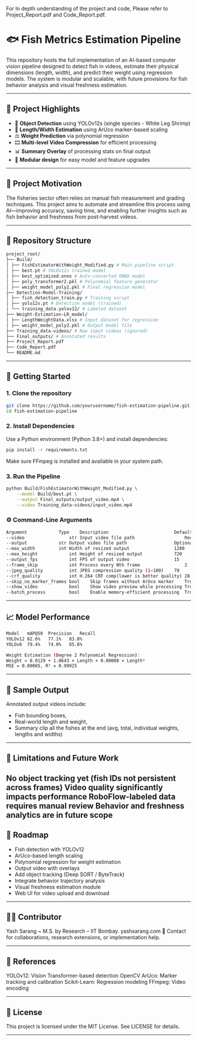 For In depth understanding of the project and code,
Please refer to Project_Report.pdf and Code_Report.pdf.

# 🐟 Fish Metrics Estimation Pipeline

This repository hosts the full implementation of an AI-based computer vision pipeline designed to detect fish in videos, estimate their physical dimensions (length, width), and predict their weight using regression models. The system is modular and scalable, with future provisions for fish behavior analysis and visual freshness estimation.

---

## 📌 Project Highlights

- 🎯 **Object Detection** using YOLOv12s (single species - White Leg Shrimp)
- 📏 **Length/Width Estimation** using ArUco marker-based scaling
- ⚖️ **Weight Prediction** via polynomial regression
- 🎞️ **Multi-level Video Compression** for efficient processing
- 📊 **Summary Overlay** of processing stats on final output
- 🧱 **Modular design** for easy model and feature upgrades

---

## 🧠 Project Motivation

The fisheries sector often relies on manual fish measurement and grading techniques. This project aims to automate and streamline this process using AI—improving accuracy, saving time, and enabling further insights such as fish behavior and freshness from post-harvest videos.

---

## 📁 Repository Structure
```bash
project_root/
├── Build/
│ ├── FishEstimatorWithWeight_Modified.py # Main pipeline script
│ ├── best.pt # YOLOv12s trained model
│ ├── best_optimized.onnx # Auto-converted ONNX model
│ ├── poly_transformer2.pkl # Polynomial feature generator
│ ├── weight_model_poly2.pkl # Final regression model
├── Detection-Model-Training/
│ ├── fish_detection_train.py # Training script
│ ├── yolo12s.pt # Detection model (trained)
│ └── training_data.yolov12/ # Labeled dataset
├── Weight-Estimation-LR_model/
│ ├── LengthWeightData.xlsx # Input dataset for regression
│ ├── weight_model_poly2.pkl # Output model file
├── Training_data-videos/ # Raw input videos (ignored)
├── Final_outputs/ # Annotated results
├── Project_Report.pdf
├── Code_Report.pdf
└── README.md
```

---

## 🚀 Getting Started

### 1. Clone the repository

```bash
git clone https://github.com/yourusername/fish-estimation-pipeline.git
cd fish-estimation-pipeline
```
### 2. Install Dependencies
Use a Python environment (Python 3.8+) and install dependencies:
```bash
pip install -r requirements.txt
```
Make sure FFmpeg is installed and available in your system path.

### 3. Run the Pipeline
```bash
python Build/FishEstimatorWithWeight_Modified.py \
    --model Build/best.pt \
    --output Final_outputs/output_video.mp4 \
    --video Training_data-videos/input_video.mp4
```

### ⚙️ Command-Line Arguments
```bash
Argument	        Type	Description	                        Default
--video	                str	Input video file path	                Required
--output	        str	Output video file path	                Optional
--max_width	        int	Width of resized output	                1280
--max_height	        int	Height of resized output	        720
--output_fps	        int	FPS of output video	                15
--frame_skip	        int	Process every Nth frame	                2
--jpeg_quality	        int	JPEG compression quality (1–100)	70
--crf_quality	        int	H.264 CRF comp(lower is better quality)	28
--skip_no_marker_frames	bool	Skip frames without ArUco marker	True
--show_video	        bool	Show video preview while processing	True
--batch_process	        bool	Enable memory-efficient processing	True
```
---
## 📈 Model Performance
```bash
Model	mAP@50	Precision	Recall
YOLOv12	82.6%	77.1%	83.8%
YOLOv8	79.4%	74.0%	85.6%

Weight Estimation (Degree 2 Polynomial Regression):
Weight ≈ 0.0129 + 1.0643 × Length + 0.00008 × Length²
MSE = 0.00085, R² = 0.99925
```
---
## 🧪 Sample Output
Annotated output videos include:
* Fish bounding boxes,
* Real-world length and weight,
* Summary clip all the fishes at the end (avg, total, individual weights, lengths and widths)
---
## 🚧 Limitations and Future Work
No object tracking yet (fish IDs not persistent across frames)
Video quality significantly impacts performance
RoboFlow-labeled data requires manual review
Behavior and freshness analytics are in future scope
---
## 📅 Roadmap
- Fish detection with YOLOv12
- ArUco-based length scaling
- Polynomial regression for weight estimation
- Output video with overlays
- Add object tracking (Deep SORT / ByteTrack)
- Integrate behavior trajectory analysis
- Visual freshness estimation module
- Web UI for video upload and download
---
## 🧑‍💻 Contributor
Yash Sarang ~ M.S. by Research – IIT Bombay.
yashsarang.com
📧 Contact for collaborations, research extensions, or implementation help.

---

## 📄 References
YOLOv12: Vision Transformer-based detection
OpenCV ArUco: Marker tracking and calibration
Scikit-Learn: Regression modeling
FFmpeg: Video encoding

---
## 📜 License
This project is licensed under the MIT License. See LICENSE for details.
 
---
